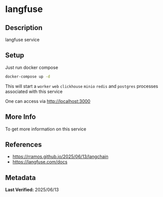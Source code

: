 # langfuse

## Description

langfuse service

## Setup

Just run docker compose

```sh
docker-compose up -d
```

This will start a `worker` `web` `clickhouse` `minio` `redis` and `postgres` processes associated with this service

One can access via <http://localhost:3000>

## More Info

To get more information on this service

## References

- <https://rramos.github.io/2025/06/13/langchain>
- <https://langfuse.com/docs>

## Metadata

**Last Verified:** 2025/06/13
